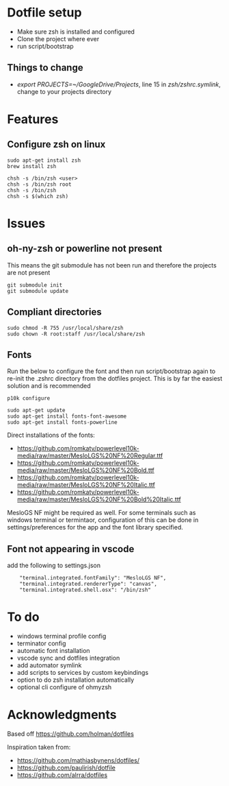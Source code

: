 # Dotfile setup

- Make sure zsh is installed and configured
- Clone the project where ever
- run script/bootstrap

## Things to change

- _export PROJECTS=~/GoogleDrive/Projects_, line 15 in _zsh/zshrc.symlink_, change to your projects directory

# Features

## Configure zsh on linux

```
sudo apt-get install zsh
brew install zsh

chsh -s /bin/zsh <user>
chsh -s /bin/zsh root
chsh -s /bin/zsh
chsh -s $(which zsh)
```

# Issues

## oh-ny-zsh or powerline not present

This means the git submodule has not been run and therefore the projects are not present

```
git submodule init
git submodule update
```

## Compliant directories

```
sudo chmod -R 755 /usr/local/share/zsh
sudo chown -R root:staff /usr/local/share/zsh
```

## Fonts

Run the below to configure the font and then run script/bootstrap again to re-init the .zshrc directory from the dotfiles project. This is by far the easiest solution and is recommended

```
p10k configure
```

```
sudo apt-get update
sudo apt-get install fonts-font-awesome
sudo apt-get install fonts-powerline
```

Direct installations of the fonts:

- https://github.com/romkatv/powerlevel10k-media/raw/master/MesloLGS%20NF%20Regular.ttf
- https://github.com/romkatv/powerlevel10k-media/raw/master/MesloLGS%20NF%20Bold.ttf
- https://github.com/romkatv/powerlevel10k-media/raw/master/MesloLGS%20NF%20Italic.ttf
- https://github.com/romkatv/powerlevel10k-media/raw/master/MesloLGS%20NF%20Bold%20Italic.ttf

MesloGS NF might be required as well. For some terminals such as windows terminal or termintaor, configuration of this can be done in settings/preferences for the app and the font library specified.

## Font not appearing in vscode

add the following to settings.json

```
    "terminal.integrated.fontFamily": "MesloLGS NF",
    "terminal.integrated.rendererType": "canvas",
    "terminal.integrated.shell.osx": "/bin/zsh"
```

# To do

- windows terminal profile config
- terminator config
- automatic font installation
- vscode sync and dotfiles integration
- add automator symlink
- add scripts to services by custom keybindings
- option to do zsh installation automatically
- optional cli configure of ohmyzsh 

# Acknowledgments

Based off https://github.com/holman/dotfiles

Inspiration taken from:

- https://github.com/mathiasbynens/dotfiles/
- https://github.com/paulirish/dotfile
- https://github.com/alrra/dotfiles
